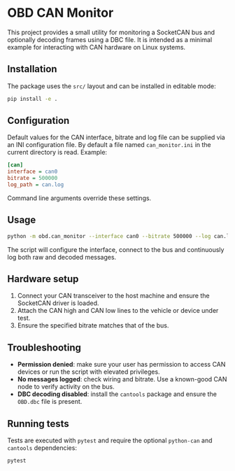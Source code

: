 # OBD CAN Monitor

This project provides a small utility for monitoring a SocketCAN bus and
optionally decoding frames using a DBC file.  It is intended as a minimal
example for interacting with CAN hardware on Linux systems.

## Installation

The package uses the `src/` layout and can be installed in editable mode:

```bash
pip install -e .
```

## Configuration

Default values for the CAN interface, bitrate and log file can be supplied via
an INI configuration file.  By default a file named `can_monitor.ini` in the
current directory is read.  Example:

```ini
[can]
interface = can0
bitrate = 500000
log_path = can.log
```

Command line arguments override these settings.

## Usage

```bash
python -m obd.can_monitor --interface can0 --bitrate 500000 --log can.log
```

The script will configure the interface, connect to the bus and continuously
log both raw and decoded messages.

## Hardware setup

1. Connect your CAN transceiver to the host machine and ensure the SocketCAN
   driver is loaded.
2. Attach the CAN high and CAN low lines to the vehicle or device under test.
3. Ensure the specified bitrate matches that of the bus.

## Troubleshooting

- **Permission denied**: make sure your user has permission to access CAN
  devices or run the script with elevated privileges.
- **No messages logged**: check wiring and bitrate. Use a known-good CAN node
  to verify activity on the bus.
- **DBC decoding disabled**: install the `cantools` package and ensure the
  `OBD.dbc` file is present.

## Running tests

Tests are executed with `pytest` and require the optional `python-can` and
`cantools` dependencies:

```bash
pytest
```
